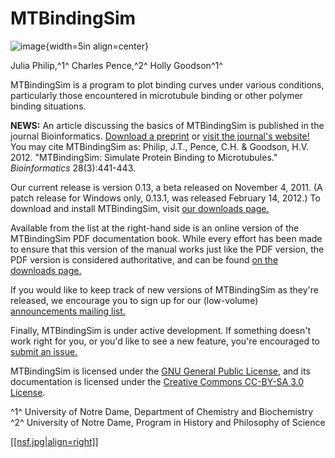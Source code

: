 # MTBindingSim

![image](${IMAGES}/logo){width=5in align=center}

Julia Philip,^1^ Charles Pence,^2^ Holly Goodson^1^

MTBindingSim is a program to plot binding curves under various conditions, particularly those encountered in microtubule binding or other polymer binding situations.

**NEWS:** An article discussing the basics of MTBindingSim is published in the journal Bioinformatics. [Download a preprint](https://raw.github.com/wiki/cpence/mtbindingsim/Philip_et_al_MTBindingSim.pdf) or [visit the journal's website!](http://bioinformatics.oxfordjournals.org/content/28/3/441) You may cite MTBindingSim as: Philip, J.T., Pence, C.H. & Goodson, H.V. 2012. "MTBindingSim: Simulate Protein Binding to Microtubules." _Bioinformatics_ 28(3):441-443.

Our current release is version 0.13, a beta released on November 4, 2011. (A patch release for Windows only, 0.13.1, was released February 14, 2012.) To download and install MTBindingSim, visit [our downloads page.](https://github.com/cpence/mtbindingsim/wiki/Download)

<!-- ONLY IN THE WEB VERSION -->
Available from the list at the right-hand side is an online version of the MTBindingSim PDF documentation book. While every effort has been made to ensure that this version of the manual works just like the PDF version, the PDF version is considered authoritative, and can be found [on the downloads page.](https://github.com/cpence/mtbindingsim/wiki/Download)

If you would like to keep track of new versions of MTBindingSim as they're released, we encourage you to sign up for our (low-volume) [announcements mailing list.](http://groups.google.com/group/mtbindingsim-announce)

Finally, MTBindingSim is under active development. If something doesn't work right for you, or you'd like to see a new feature, you're encouraged to [submit an issue.](${DOCS}:FilingATicket)

MTBindingSim is licensed under the [GNU General Public License](https://raw.github.com/cpence/mtbindingsim/master/COPYING), and its documentation is licensed under the [Creative Commons CC-BY-SA 3.0 License](https://raw.github.com/cpence/mtbindingsim/master/doc/COPYING).

^1^ University of Notre Dame, Department of Chemistry and Biochemistry  
^2^ University of Notre Dame, Program in History and Philosophy of Science

<!-- Gollum extension for image alignment -->
[ [[nsf.jpg|align=right]] ](http://www.nsf.gov/)

